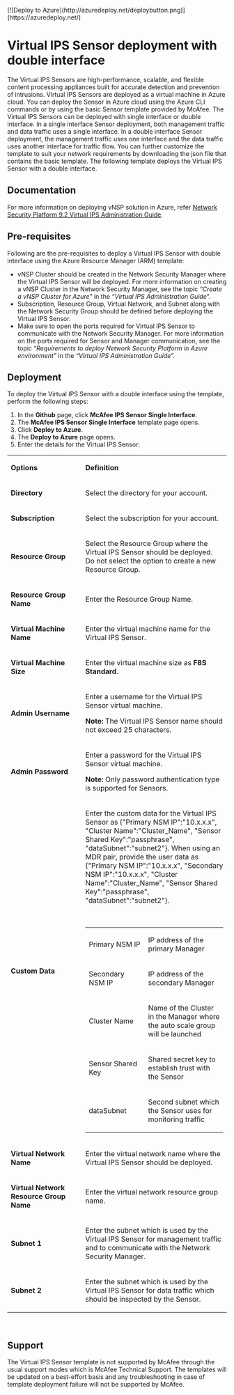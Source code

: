 <p>[![Deploy to Azure](http://azuredeploy.net/deploybutton.png)](https://azuredeploy.net/)</p>
<h1>Virtual IPS Sensor deployment with double interface</h1>
<p>The Virtual IPS Sensors are high-performance, scalable, and flexible content processing appliances built for accurate detection and prevention of intrusions. Virtual IPS Sensors are deployed as a virtual machine in Azure cloud. You can deploy the Sensor in Azure cloud using the Azure CLI commands or by using the basic Sensor template provided by McAfee. The Virtual IPS Sensors can be deployed with single interface or double interface. In a single interface Sensor deployment, both management traffic and data traffic uses a single interface. In a double interface Sensor deployment, the management traffic uses one interface and the data traffic uses another interface for traffic flow. You can further customize the template to suit your network requirements by downloading the json file that contains the basic template. The following template deploys the Virtual IPS Sensor with a double interface.</p>
<h2>Documentation</h2>
<p>For more information on deploying vNSP solution in Azure, refer <a href="https://kc.mcafee.com/corporate/index?page=content&amp;id=PD27461&amp;actp=null&amp;viewlocale=en_US&amp;showDraft=false&amp;platinum_status=false&amp;locale=en_US">Network Security Platform 9.2 Virtual IPS Administration Guide</a>.</p>
<h2>Pre-requisites</h2>
<p>Following are the pre-requisites to deploy a Virtual IPS Sensor with double interface using the Azure Resource Manager (ARM) template:</p>
<ul>
<li>vNSP Cluster should be created in the Network Security Manager where the Virtual IPS Sensor will be deployed. For more information on creating a vNSP Cluster in the Network Security Manager, see the topic <em>&ldquo;Create a vNSP Cluster for Azure&rdquo;</em> in the <em>&ldquo;Virtual IPS Administration Guide</em>&rdquo;.</li>
<li>Subscription, Resource Group, Virtual Network, and Subnet along with the Network Security Group should be defined before deploying the Virtual IPS Sensor.</li>
<li>Make sure to open the ports required for Virtual IPS Sensor to communicate with the Network Security Manager. For more information on the ports required for Sensor and Manager communication, see the topic &ldquo;<em>Requirements to deploy Network Security Platform in Azure environment&rdquo;</em> in the <em>&ldquo;Virtual IPS Administration Guide</em>&rdquo;.</li>
</ul>
<h2>Deployment</h2>
<p>To deploy the Virtual IPS Sensor with a double interface using the template, perform the following steps:</p>
<ol>
<li>In the <strong>Github</strong> page, click <strong>McAfee IPS Sensor Single Interface</strong>.</li>
<li>The <strong>McAfee IPS Sensor Single Interface</strong> template page opens.</li>
<li>Click <strong>Deploy to Azure</strong>.</li>
<li>The <strong>Deploy to Azure</strong> page opens.</li>
<li>Enter the details for the Virtual IPS Sensor:</li>
</ol>
<table>
<tbody>
<tr>
<td width="204">
<p><strong>Options</strong></p>
</td>
<td width="420">
<p><strong>Definition</strong></p>
</td>
</tr>
<tr>
<td width="204">
<p><strong>Directory</strong></p>
</td>
<td width="420">
<p>Select the directory for your account.</p>
</td>
</tr>
<tr>
<td width="204">
<p><strong>Subscription</strong></p>
</td>
<td width="420">
<p>Select the subscription for your account.</p>
</td>
</tr>
<tr>
<td width="204">
<p><strong>Resource Group</strong></p>
</td>
<td width="420">
<p>Select the Resource Group where the Virtual IPS Sensor should be deployed. Do not select the option to create a new Resource Group.</p>
</td>
</tr>
<tr>
<td width="204">
<p><strong>Resource Group Name</strong></p>
</td>
<td width="420">
<p>Enter the Resource Group Name.</p>
</td>
</tr>
<tr>
<td width="204">
<p><strong>Virtual Machine Name</strong></p>
</td>
<td width="420">
<p>Enter the virtual machine name for the Virtual IPS Sensor.</p>
</td>
</tr>
<tr>
<td width="204">
<p><strong>Virtual Machine Size</strong></p>
</td>
<td width="420">
<p>Enter the virtual machine size as <strong>F8S Standard</strong>.</p>
</td>
</tr>
<tr>
<td width="204">
<p><strong>Admin Username</strong></p>
</td>
<td width="420">
<p>Enter a username for the Virtual IPS Sensor virtual machine.</p>
<p><strong>Note:</strong> The Virtual IPS Sensor name should not exceed 25 characters.</p>
</td>
</tr>
<tr>
<td width="204">
<p><strong>Admin Password</strong></p>
</td>
<td width="420">
<p>Enter a password for the Virtual IPS Sensor virtual machine.</p>
<p><strong>Note:</strong> Only password authentication type is supported for Sensors.</p>
</td>
</tr>
<tr>
<td width="204">
<p><strong>Custom Data</strong></p>
</td>
<td width="420">
<p>Enter the custom data for the Virtual IPS Sensor as {"Primary NSM IP":"10.x.x.x", "Cluster Name":"Cluster_Name", "Sensor Shared Key":"passphrase", "dataSubnet":"subnet2"}. When using an MDR pair, provide the user data as {"Primary NSM IP":"10.x.x.x", "Secondary NSM IP":"10.x.x.x", "Cluster Name":"Cluster_Name", "Sensor Shared Key":"passphrase", "dataSubnet":"subnet2"}.</p>
<p>&nbsp;</p>
<table>
<tbody>
<tr>
<td width="155">
<p>Primary NSM IP</p>
</td>
<td width="250">
<p>IP address of the primary Manager</p>
</td>
</tr>
<tr>
<td width="155">
<p>Secondary NSM IP</p>
</td>
<td width="250">
<p>IP address of the secondary Manager</p>
</td>
</tr>
<tr>
<td width="155">
<p>Cluster Name</p>
</td>
<td width="250">
<p>Name of the Cluster in the Manager where the auto scale group will be launched</p>
</td>
</tr>
<tr>
<td width="155">
<p>Sensor Shared Key</p>
</td>
<td width="250">
<p>Shared secret key to establish trust with the Sensor</p>
</td>
</tr>
<tr>
<td width="155">
<p>dataSubnet</p>
</td>
<td width="250">
<p>Second subnet which the Sensor uses for monitoring traffic</p>
</td>
</tr>
</tbody>
</table>
</td>
</tr>
<tr>
<td width="204">
<p><strong>Virtual Network Name</strong></p>
</td>
<td width="420">
<p>Enter the virtual network name where the Virtual IPS Sensor should be deployed.</p>
</td>
</tr>
<tr>
<td width="204">
<p><strong>Virtual Network Resource Group Name</strong></p>
</td>
<td width="420">
<p>Enter the virtual network resource group name.</p>
</td>
</tr>
<tr>
<td width="204">
<p><strong>Subnet 1</strong></p>
</td>
<td width="420">
<p>Enter the subnet which is used by the Virtual IPS Sensor for management traffic and to communicate with the Network Security Manager.</p>
</td>
</tr>
<tr>
<td width="204">
<p><strong>Subnet 2</strong></p>
</td>
<td width="420">
<p>Enter the subnet which is used by the Virtual IPS Sensor for data traffic which should be inspected by the Sensor.</p>
</td>
</tr>
</tbody>
</table>
<p>&nbsp;</p>
<h2>Support</h2>
<p>The Virtual IPS Sensor template is not supported by McAfee through the usual support modes which is McAfee Technical Support. The templates will be updated on a best-effort basis and any troubleshooting in case of template deployment failure will not be supported by McAfee.</p>